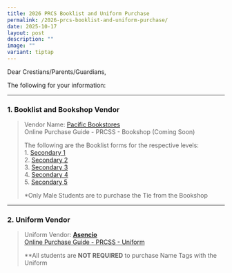 ```yaml
---
title: 2026 PRCS Booklist and Uniform Purchase
permalink: /2026-prcs-booklist-and-uniform-purchase/
date: 2025-10-17
layout: post
description: ""
image: ""
variant: tiptap
---
```

<p>Dear Crestians/Parents/Guardians,</p>
<p>The following for your information:</p>
<hr>
<h3><strong>1. Booklist and Bookshop Vendor</strong></h3>
<blockquote>
<p>Vendor Name: <a href="https://www.pacificbookstores.com/" rel="noopener nofollow" target="_blank">Pacific Bookstores</a>
<br>Online Purchase Guide - PRCSS - Bookshop (Coming Soon)</p>
<p></p>
<p>The following are the Booklist forms for the respective levels:
<br>1. <a href="/files/Booklist/2026/SEC_1.pdf" rel="noopener noreferrer nofollow" target="_blank">Secondary 1</a>
<br>2. <a href="/files/Booklist/2026/SEC_2.pdf" rel="noopener noreferrer nofollow" target="_blank">Secondary 2</a>
<br>3. <a href="/files/Booklist/2026/SEC_3.pdf" rel="noopener noreferrer nofollow" target="_blank">Secondary 3</a>
<br>4. <a href="/files/Booklist/2026/SEC_4.pdf" rel="noopener noreferrer nofollow" target="_blank">Secondary 4</a>
<br>5. <a href="/files/Booklist/2026/SEC_5__NA_.pdf" rel="noopener noreferrer nofollow" target="_blank">Secondary 5</a>
</p>
<p>*Only Male Students are to purchase the Tie from the Bookshop</p>
</blockquote>
<hr>
<h3><strong>2. Uniform Vendor</strong></h3>
<blockquote>
<p>Uniform Vendor: <strong><a href="https://asencio.com.sg/" rel="noopener noreferrer nofollow" target="_blank">Asencio</a></strong>
<br><a href="/files/Booklist/2026/Pasir_Ris_Crest_Secondary_School_online_ordering_guide___08102025.pdf" rel="noopener noreferrer nofollow" target="_blank">Online Purchase Guide - PRCSS - Uniform</a>
</p>
<p>**All students are&nbsp;<strong>NOT REQUIRED</strong>&nbsp;to purchase
Name Tags with the Uniform</p>
</blockquote>
<p></p>
<p></p>
<p></p>